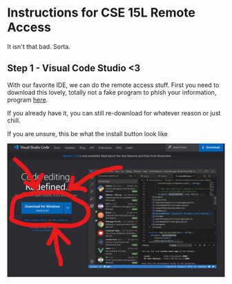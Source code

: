 # Instructions for CSE 15L Remote Access 
It isn't that bad. Sorta.
## Step 1 - Visual Code Studio <3
With our favorite IDE, we can do the remote access stuff. First you need to download this lovely, 
totally not a fake program to phish your information, program [here](https://code.visualstudio.com/).

If you already have it, you can still re-download for whatever reason or just chill. 

If you are unsure, this be what the install button look like

![vscode download button](visualdownloadbut.jpg)
